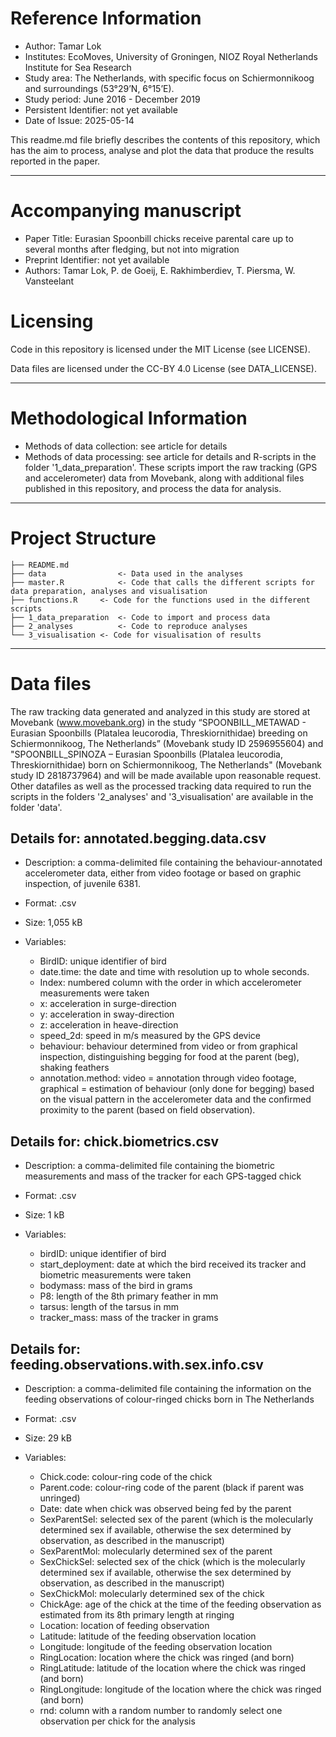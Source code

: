 Reference Information
=====================

* Author: 			Tamar Lok
* Institutes:			EcoMoves, University of Groningen, NIOZ Royal Netherlands Institute for Sea Research 
* Study area:			The Netherlands, with specific focus on Schiermonnikoog and surroundings (53°29’N, 6°15’E).
* Study period:			June 2016 - December 2019
* Persistent Identifier:	not yet available
* Date of Issue:		2025-05-14

This readme.md file briefly describes the contents of this repository, which has the aim to process, 
analyse and plot the data that produce the results reported in the paper.  

- - -

Accompanying manuscript
=====================

* Paper Title: Eurasian Spoonbill chicks receive parental care up to several months after fledging, but not into migration
* Preprint Identifier: not yet available
* Authors: Tamar Lok, P. de Goeij, E. Rakhimberdiev, T. Piersma, W. Vansteelant

Licensing
==========================

Code in this repository is licensed under the MIT License (see LICENSE).

Data files are licensed under the CC-BY 4.0 License (see DATA_LICENSE).

- - -

Methodological Information
==========================

* Methods of data collection: see article for details
* Methods of data processing: see article for details and R-scripts in the folder '1_data_preparation'. These scripts import the raw tracking (GPS and accelerometer) data from Movebank, along with additional files published in this repository, and process the data for analysis.

- - -

Project Structure
===================

```
├── README.md
├── data				<- Data used in the analyses
├── master.R			<- Code that calls the different scripts for data preparation, analyses and visualisation
├── functions.R		<- Code for the functions used in the different scripts
├── 1_data_preparation	<- Code to import and process data
├── 2_analyses			<- Code to reproduce analyses 
└── 3_visualisation	<- Code for visualisation of results
```

- - -

Data files
==========
The raw tracking data generated and analyzed in this study are stored at Movebank (www.movebank.org) in the study “SPOONBILL_METAWAD - Eurasian Spoonbills (Platalea leucorodia, Threskiornithidae) breeding on Schiermonnikoog, The Netherlands” (Movebank study ID 2596955604) and "SPOONBILL_SPINOZA – Eurasian Spoonbills (Platalea leucorodia, Threskiornithidae) born on Schiermonnikoog, The Netherlands" (Movebank study ID 2818737964) and will be made available upon reasonable request.
Other datafiles as well as the processed tracking data required to run the scripts in the folders '2_analyses' and '3_visualisation' are available in the folder 'data'. 

Details for: annotated.begging.data.csv
--------------------------
* Description: a comma-delimited file containing the behaviour-annotated accelerometer data, either from video footage or based on graphic inspection, of juvenile 6381. 

* Format: .csv

* Size: 1,055 kB

* Variables:
	* BirdID: unique identifier of bird
	* date.time: the date and time with resolution up to whole seconds.
	* Index: numbered column with the order in which accelerometer measurements were taken
	* x: acceleration in surge-direction
	* y: acceleration in sway-direction
	* z: acceleration in heave-direction
	* speed_2d: speed in m/s measured by the GPS device
	* behaviour: behaviour determined from video or from graphical inspection, distinguishing begging for food at the parent (beg), shaking feathers 
	* annotation.method: video = annotation through video footage, graphical = estimation of behaviour (only done for begging) based on the visual pattern in the accelerometer data and the confirmed proximity to the parent (based on field observation). 

Details for: chick.biometrics.csv
--------------------------
* Description: a comma-delimited file containing the biometric measurements and mass of the tracker for each GPS-tagged chick 

* Format: .csv

* Size: 1 kB

* Variables: 
	* birdID: unique identifier of bird
	* start_deployment: date at which the bird received its tracker and biometric measurements were taken
	* bodymass: mass of the bird in grams
	* P8: length of the 8th primary feather in mm
	* tarsus: length of the tarsus in mm
	* tracker_mass: mass of the tracker in grams 

Details for: feeding.observations.with.sex.info.csv
--------------------------
* Description: a comma-delimited file containing the information on the feeding observations of colour-ringed chicks born in The Netherlands

* Format: .csv

* Size: 29 kB

* Variables:
	* Chick.code: colour-ring code of the chick
	* Parent.code: colour-ring code of the parent (black if parent was unringed)
	* Date: date when chick was observed being fed by the parent
	* SexParentSel: selected sex of the parent (which is the molecularly determined sex if available, otherwise the sex determined by observation, as described in the manuscript)
	* SexParentMol: molecularly determined sex of the parent
	* SexChickSel: selected sex of the chick (which is the molecularly determined sex if available, otherwise the sex determined by observation, as described in the manuscript)
	* SexChickMol: molecularly determined sex of the chick
	* ChickAge: age of the chick at the time of the feeding observation as estimated from its 8th primary length at ringing
	* Location: location of feeding observation
	* Latitude: latitude of the feeding observation location
	* Longitude: longitude of the feeding observation location
	* RingLocation: location where the chick was ringed (and born)
	* RingLatitude: latitude of the location where the chick was ringed (and born)
	* RingLongitude: longitude of the location where the chick was ringed (and born)
	* rnd: column with a random number to randomly select one observation per chick for the analysis



